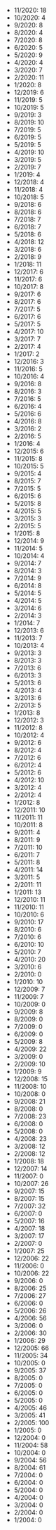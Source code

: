 *  11/2020: 18
*  10/2020: 4
*  9/2020: 8
*  8/2020: 4
*  7/2020: 8
*  6/2020: 5
*  5/2020: 9
*  4/2020: 4
*  3/2020: 7
*  2/2020: 11
*  1/2020: 8
*  12/2019: 6
*  11/2019: 5
*  10/2019: 5
*  9/2019: 3
*  8/2019: 10
*  7/2019: 5
*  6/2019: 5
*  5/2019: 5
*  4/2019: 10
*  3/2019: 5
*  2/2019: 7
*  1/2019: 4
*  12/2018: 4
*  11/2018: 4
*  10/2018: 5
*  9/2018: 6
*  8/2018: 6
*  7/2018: 7
*  6/2018: 7
*  5/2018: 6
*  4/2018: 12
*  3/2018: 6
*  2/2018: 9
*  1/2018: 11
*  12/2017: 6
*  11/2017: 6
*  10/2017: 8
*  9/2017: 6
*  8/2017: 6
*  7/2017: 5
*  6/2017: 6
*  5/2017: 5
*  4/2017: 10
*  3/2017: 7
*  2/2017: 4
*  1/2017: 2
*  12/2016: 3
*  11/2016: 5
*  10/2016: 4
*  9/2016: 8
*  8/2016: 3
*  7/2016: 5
*  6/2016: 4
*  5/2016: 6
*  4/2016: 8
*  3/2016: 2
*  2/2016: 5
*  1/2016: 4
*  12/2015: 6
*  11/2015: 8
*  10/2015: 5
*  9/2015: 4
*  8/2015: 7
*  7/2015: 5
*  6/2015: 6
*  5/2015: 8
*  4/2015: 5
*  3/2015: 3
*  2/2015: 5
*  1/2015: 8
*  12/2014: 9
*  11/2014: 5
*  10/2014: 4
*  9/2014: 7
*  8/2014: 3
*  7/2014: 9
*  6/2014: 8
*  5/2014: 5
*  4/2014: 5
*  3/2014: 6
*  2/2014: 3
*  1/2014: 7
*  12/2013: 6
*  11/2013: 7
*  10/2013: 4
*  9/2013: 3
*  8/2013: 3
*  7/2013: 6
*  6/2013: 3
*  5/2013: 6
*  4/2013: 4
*  3/2013: 6
*  2/2013: 5
*  1/2013: 8
*  12/2012: 3
*  11/2012: 8
*  10/2012: 4
*  9/2012: 6
*  8/2012: 4
*  7/2012: 6
*  6/2012: 4
*  5/2012: 6
*  4/2012: 10
*  3/2012: 4
*  2/2012: 4
*  1/2012: 8
*  12/2011: 10
*  11/2011: 11
*  10/2011: 8
*  9/2011: 4
*  8/2011: 9
*  7/2011: 10
*  6/2011: 7
*  5/2011: 8
*  4/2011: 14
*  3/2011: 5
*  2/2011: 11
*  1/2011: 13
*  12/2010: 11
*  11/2010: 11
*  10/2010: 6
*  9/2010: 17
*  8/2010: 6
*  7/2010: 6
*  6/2010: 10
*  5/2010: 7
*  4/2010: 20
*  3/2010: 6
*  2/2010: 0
*  1/2010: 10
*  12/2009: 7
*  11/2009: 7
*  10/2009: 0
*  9/2009: 8
*  8/2009: 0
*  7/2009: 0
*  6/2009: 0
*  5/2009: 8
*  4/2009: 22
*  3/2009: 0
*  2/2009: 10
*  1/2009: 9
*  12/2008: 15
*  11/2008: 10
*  10/2008: 0
*  9/2008: 21
*  8/2008: 0
*  7/2008: 23
*  6/2008: 0
*  5/2008: 0
*  4/2008: 23
*  3/2008: 12
*  2/2008: 12
*  1/2008: 18
*  12/2007: 14
*  11/2007: 0
*  10/2007: 26
*  9/2007: 15
*  8/2007: 15
*  7/2007: 32
*  6/2007: 0
*  5/2007: 16
*  4/2007: 18
*  3/2007: 17
*  2/2007: 0
*  1/2007: 25
*  12/2006: 22
*  11/2006: 0
*  10/2006: 22
*  9/2006: 0
*  8/2006: 25
*  7/2006: 27
*  6/2006: 0
*  5/2006: 26
*  4/2006: 56
*  3/2006: 0
*  2/2006: 30
*  1/2006: 29
*  12/2005: 66
*  11/2005: 34
*  10/2005: 0
*  9/2005: 37
*  8/2005: 0
*  7/2005: 0
*  6/2005: 0
*  5/2005: 0
*  4/2005: 46
*  3/2005: 41
*  2/2005: 100
*  1/2005: 0
*  12/2004: 0
*  11/2004: 58
*  10/2004: 0
*  9/2004: 56
*  8/2004: 61
*  7/2004: 0
*  6/2004: 0
*  5/2004: 0
*  4/2004: 0
*  3/2004: 0
*  2/2004: 0
*  1/2004: 0